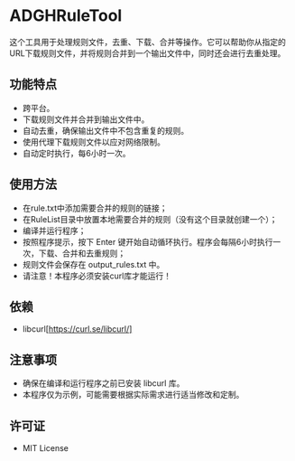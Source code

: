 # ADGHRuleTool

这个工具用于处理规则文件，去重、下载、合并等操作。它可以帮助你从指定的URL下载规则文件，并将规则合并到一个输出文件中，同时还会进行去重处理。

## 功能特点

- 跨平台。
- 下载规则文件并合并到输出文件中。
- 自动去重，确保输出文件中不包含重复的规则。
- 使用代理下载规则文件以应对网络限制。
- 自动定时执行，每6小时一次。

## 使用方法

- 在rule.txt中添加需要合并的规则的链接；
- 在RuleList目录中放置本地需要合并的规则（没有这个目录就创建一个）；
- 编译并运行程序；
- 按照程序提示，按下 Enter 键开始自动循环执行。程序会每隔6小时执行一次，下载、合并和去重规则；
- 规则文件会保存在 output_rules.txt 中。
- 请注意！本程序必须安装curl库才能运行！

## 依赖

- libcurl[https://curl.se/libcurl/]

## 注意事项

- 确保在编译和运行程序之前已安装 libcurl 库。
- 本程序仅为示例，可能需要根据实际需求进行适当修改和定制。

## 许可证

- MIT License

